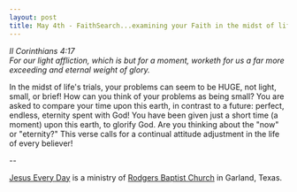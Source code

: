 ```yaml
---
layout: post
title: May 4th - FaithSearch...examining your Faith in the midst of life's
---
```


_II Corinthians 4:17  
For our light affliction, which is but for a moment, worketh for us
a far more exceeding and eternal weight of glory._

In the midst of life's trials, your problems can seem to be HUGE,
not light, small, or brief! How can you think of your problems as
being small? You are asked to compare your time upon this earth, in
contrast to a future: perfect, endless, eternity spent with God! You
have been given just a short time (a moment) upon this earth, to
glorify God. Are you thinking about the "now" or "eternity?" This
verse calls for a continual attitude adjustment in the life of every
believer!

 --

<a href=http://jesuseveryday.net>Jesus Every Day</a> is a ministry of <a href=http://rodgersbaptist.net>Rodgers Baptist Church</a> in Garland, Texas.
